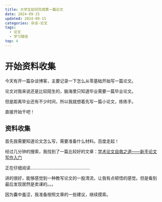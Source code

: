 ```yaml
---
title: 大学生如何完成第一篇论文
date: 2024-09-15
updated: 2024-09-15
categories: 杂谈-论文
tags:
  - 论文
  - 学习路径
top: 4
---
```


# 开始资料收集

今天有开一篇杂谈博客，主要记录一下怎么从零基础开始写一篇论文。

论文对我来说还是比较陌生的，脑海里只知道毕业需要一篇毕业论文。

但是距离毕业还有不少时间，所以我就想着先写一篇小论文，练练手。

直接开始干吧！

## 资料收集

首先我需要知道论文怎么写，需要准备什么材料。百度走起！

经过几分钟的搜索，我找到了一篇比较好的文章：[学术论文自救之道——新手论文写作入门](https://zhuanlan.zhihu.com/p/285878081)

正在仔细阅读.................................................

讲的很好，能够感觉到一种教写论文的一股清流，让我有点顿悟的感觉。但是看到最后发现居然是卖课的。。。

因为囊中羞涩，我准备按照文章的一些建议，继续摸索。

